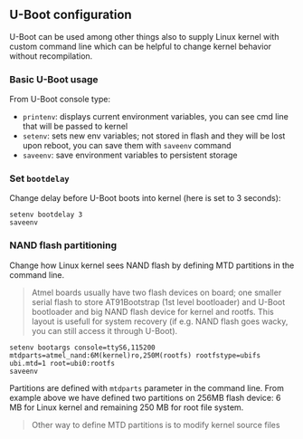 ## U-Boot configuration


U-Boot can be used among other things also to supply Linux kernel with custom command line which can be helpful to change kernel behavior without recompilation.

### Basic U-Boot usage

From U-Boot console type:
- `printenv`: displays current environment variables, you can see cmd line that will be passed to kernel
- `setenv`: sets new env variables; not stored in flash and they will be lost upon reboot, you can save them with `saveenv` command
- `saveenv`: save environment variables to persistent storage

### Set `bootdelay`

Change delay before U-Boot boots into kernel (here is set to 3 seconds):

    setenv bootdelay 3
    saveenv


 





### NAND flash partitioning

Change how Linux kernel sees NAND flash by defining MTD partitions in the command line.
> Atmel boards usually have two flash devices on board; one smaller serial flash to store AT91Bootstrap (1st level bootloader) and U-Boot bootloader and big NAND flash device for kernel and rootfs. This layout is usefull for system recovery (if e.g. NAND flash goes wacky, you can still access it through U-Boot).   


    setenv bootargs console=ttyS6,115200 mtdparts=atmel_nand:6M(kernel)ro,250M(rootfs) rootfstype=ubifs ubi.mtd=1 root=ubi0:rootfs
    saveenv
 
Partitions are defined with `mtdparts` parameter in the command line. From example above we have defined two partitions on 256MB flash device: 6 MB for Linux kernel and remaining 250 MB for root file system.

> Other way to define MTD partitions is to modify kernel source files




